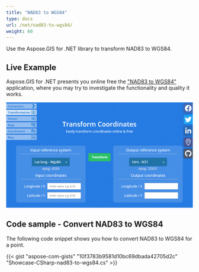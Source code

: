 ```yaml
---
title: "NAD83 to WGS84"
type: docs
url: /net/nad83-to-wgs84/
weight: 60
---
```


Use the Aspose.GIS for .NET library to transform NAD83 to WGS84.

## **Live Example**

Aspose.GIS for .NET presents you online free the ["NAD83 to WGS84"](https://products.aspose.app/gis/transformation/nad83-to-wgs84) application, where you may try to investigate the functionality and quality it works.

![transformation coordinates app](transform-coordinates.png)

## **Code sample - Convert NAD83 to WGS84**

The following code snippet shows you how to convert NAD83 to WGS84 for a point.

{{< gist "aspose-com-gists" "10f3783b9581d10bc69dbada42705d2c" "Showcase-CSharp-nad83-to-wgs84.cs" >}}
